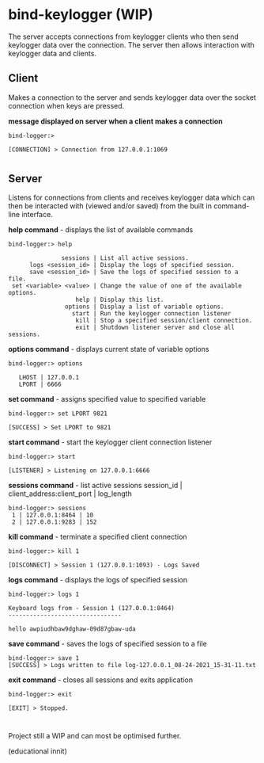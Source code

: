 # bind-keylogger (WIP)
 
The server accepts connections from keylogger clients who then send keylogger data over the connection. The server then allows interaction with keylogger data and clients.

## Client
Makes a connection to the server and sends keylogger data over the socket connection when keys are pressed.

**message displayed on server when a client makes a connection**
```
bind-logger:> 

[CONNECTION] > Connection from 127.0.0.1:1069

```

#

## Server
Listens for connections from clients and receives keylogger data which can then be interacted with (viewed and/or saved) from the built in command-line interface.

**help command** - displays the list of available commands
```
bind-logger:> help

               sessions | List all active sessions.
      logs <session_id> | Display the logs of specified session.
      save <session_id> | Save the logs of specified session to a file.
 set <variable> <value> | Change the value of one of the available options.
                   help | Display this list.
                options | Display a list of variable options.
                  start | Run the keylogger connection listener
                   kill | Stop a specified session/client connection.      
                   exit | Shutdown listener server and close all sessions. 

```

**options command** - displays current state of variable options
```
bind-logger:> options

   LHOST | 127.0.0.1
   LPORT | 6666

```

**set command** - assigns specified value to specified variable
```
bind-logger:> set LPORT 9821

[SUCCESS] > Set LPORT to 9821

```

**start command** - start the keylogger client connection listener
```
bind-logger:> start

[LISTENER] > Listening on 127.0.0.1:6666

```

**sessions command** - list active sessions session_id | client_address:client_port | log_length
```
bind-logger:> sessions
 1 | 127.0.0.1:8464 | 10
 2 | 127.0.0.1:9283 | 152

```

**kill command** - terminate a specified client connection
```
bind-logger:> kill 1

[DISCONNECT] > Session 1 (127.0.0.1:1093) - Logs Saved

```

**logs command** - displays the logs of specified session
```
bind-logger:> logs 1

Keyboard logs from - Session 1 (127.0.0.1:8464)
--------------------------------

hello awpiudhbaw9dghaw-09d87gbaw-uda

```

**save command** - saves the logs of specified session to a file
```
bind-logger:> save 1
[SUCCESS] > Logs written to file log-127.0.0.1_08-24-2021_15-31-11.txt
```

**exit command** - closes all sessions and exits application
```
bind-logger:> exit

[EXIT] > Stopped.

```
#

Project still a WIP and can most be optimised further.

(educational innit)
